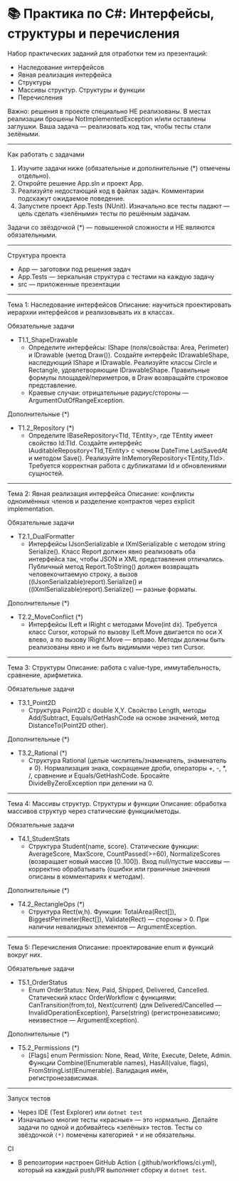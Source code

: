 # 📚 Практика по C#: Интерфейсы, структуры и перечисления

Набор практических заданий для отработки тем из презентаций:
- Наследование интерфейсов
- Явная реализация интерфейса
- Структуры
- Массивы структур. Структуры и функции
- Перечисления

Важно: решения в проекте специально НЕ реализованы. В местах реализации брошены NotImplementedException и/или оставлены заглушки. Ваша задача — реализовать код так, чтобы тесты стали зелёными.

---

Как работать с задачами
1. Изучите задачи ниже (обязательные и дополнительные (*) отмечены отдельно).
2. Откройте решение App.sln и проект App.
3. Реализуйте недостающий код в файлах задач. Комментарии подскажут ожидаемое поведение.
4. Запустите проект App.Tests (NUnit). Изначально все тесты падают — цель сделать «зелёными» тесты по решённым задачам.

Задачи со звёздочкой (*) — повышенной сложности и НЕ являются обязательными.

---

Структура проекта
- App — заготовки под решения задач
- App.Tests — зеркальная структура с тестами на каждую задачу
- src — приложенные презентации

---

Тема 1: Наследование интерфейсов
Описание: научиться проектировать иерархии интерфейсов и реализовывать их в классах.

Обязательные задачи
- T1.1_ShapeDrawable
  - Определите интерфейсы: IShape (поля/свойства: Area, Perimeter) и IDrawable (метод Draw()). Создайте интерфейс IDrawableShape, наследующий IShape и IDrawable. Реализуйте классы Circle и Rectangle, удовлетворяющие IDrawableShape. Правильные формулы площадей/периметров, в Draw возвращайте строковое представление.
  - Краевые случаи: отрицательные радиус/стороны — ArgumentOutOfRangeException.

Дополнительные (*)
- T1.2_Repository (*)
  - Определите IBaseRepository<TId, TEntity>, где TEntity имеет свойство Id:TId. Создайте интерфейс IAuditableRepository<TId,TEntity> с членом DateTime LastSavedAt и методом Save(). Реализуйте InMemoryRepository<TEntity,TId>. Требуется корректная работа с дубликатами Id и обновлениями сущностей.

---

Тема 2: Явная реализация интерфейса
Описание: конфликты одноимённых членов и разделение контрактов через explicit implementation.

Обязательные задачи
- T2.1_DualFormatter
  - Интерфейсы IJsonSerializable и IXmlSerializable с методом string Serialize(). Класс Report должен явно реализовать оба интерфейса так, чтобы JSON и XML представления отличались. Публичный метод Report.ToString() должен возвращать человекочитаемую строку, а вызов ((IJsonSerializable)report).Serialize() и ((IXmlSerializable)report).Serialize() — разные форматы.

Дополнительные (*)
- T2.2_MoveConflict (*)
  - Интерфейсы ILeft и IRight с методами Move(int dx). Требуется класс Cursor, который по вызову ILeft.Move двигается по оси X влево, а по вызову IRight.Move — вправо. Методы должны быть реализованы явно и не быть видимыми через тип Cursor.

---

Тема 3: Структуры
Описание: работа с value-type, иммутабельность, сравнение, арифметика.

Обязательные задачи
- T3.1_Point2D
  - Структура Point2D с double X,Y. Свойство Length, методы Add/Subtract, Equals/GetHashCode на основе значений, метод DistanceTo(Point2D other).

Дополнительные (*)
- T3.2_Rational (*)
  - Структура Rational (целые числитель/знаменатель, знаменатель ≠ 0). Нормализация знака, сокращение дроби, операторы +, -, *, /, сравнение и Equals/GetHashCode. Бросайте DivideByZeroException при делении на 0.

---

Тема 4: Массивы структур. Структуры и функции
Описание: обработка массивов структур через статические функции/методы.

Обязательные задачи
- T4.1_StudentStats
  - Структура Student{name, score}. Статические функции: AverageScore, MaxScore, CountPassed(>=60), NormalizeScores (возвращает новый массив [0..100]). Вход null/пустые массивы — корректно обрабатывать (ошибки или граничные значения описаны в комментариях к методам).

Дополнительные (*)
- T4.2_RectangleOps (*)
  - Структура Rect(w,h). Функции: TotalArea(Rect[]), BiggestPerimeter(Rect[]), Validate(Rect) — стороны > 0. При наличии невалидных элементов — ArgumentException.

---

Тема 5: Перечисления
Описание: проектирование enum и функций вокруг них.

Обязательные задачи
- T5.1_OrderStatus
  - Enum OrderStatus: New, Paid, Shipped, Delivered, Cancelled. Статический класс OrderWorkflow с функциями: CanTransition(from,to), Next(current) (для Delivered/Cancelled — InvalidOperationException), Parse(string) (регистронезависимо; неизвестное — ArgumentException).

Дополнительные (*)
- T5.2_Permissions (*)
  - [Flags] enum Permission: None, Read, Write, Execute, Delete, Admin. Функции Combine(IEnumerable<string> names), HasAll(value, flags), FromStringList(IEnumerable<string>). Валидация имён, регистронезависимая.

---

Запуск тестов
- Через IDE (Test Explorer) или `dotnet test`
- Изначально многие тесты «красные» — это нормально. Делайте задачи по одной и добивайтесь «зелёных» тестов. Тесты со звёздочкой `(*)` помечены категорией `*` и не обязательны.

CI
- В репозитории настроен GitHub Action (.github/workflows/ci.yml), который на каждый push/PR выполняет сборку и `dotnet test`.
